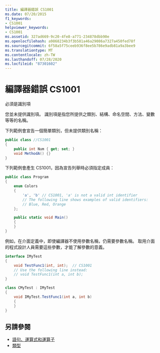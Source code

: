 ```yaml
---
title: 編譯器錯誤 CS1001
ms.date: 07/20/2015
f1_keywords:
- CS1001
helpviewer_keywords:
- CS1001
ms.assetid: 327ad669-9c20-4fe8-a771-234878dbb90e
ms.openlocfilehash: a9868234b3f3b581a46a29086a7327a450fed78f
ms.sourcegitcommit: 6f58a5f75ceeb936f8ee5b786e9adb81a9a3bee9
ms.translationtype: MT
ms.contentlocale: zh-TW
ms.lasthandoff: 07/28/2020
ms.locfileid: "87301602"
---
```

# <a name="compiler-error-cs1001"></a>編譯器錯誤 CS1001

必須是識別項

您並未提供識別項。 識別項是指您所提供之類別、結構、命名空間、方法、變數等等的名稱。

下列範例會宣告一個簡單類別，但未提供類別名稱：

```csharp
public class //CS1001
{
    public int Num { get; set; }
    void MethodA() {}
}
```

下列範例會產生 CS1001，因為宣告列舉時必須指定成員：

```csharp
public class Program
{
    enum Colors
    {
        'a', 'b' // CS1001, 'a' is not a valid int identifier
        // The following line shows examples of valid identifiers:
        // Blue, Red, Orange
    };

    public static void Main()
    {
    }
}
```

例如，在介面定義中，即使編譯器不使用參數名稱，仍需要參數名稱。 取用介面的程式設計人員需要這些參數，才能了解參數的意義。

```csharp
interface IMyTest
{
    void TestFunc1(int, int);  // CS1001
    // Use the following line instead:
    // void TestFunc1(int a, int b);
}

class CMyTest : IMyTest
{
    void IMyTest.TestFunc1(int a, int b)
    {
    }
}
```

## <a name="see-also"></a>另請參閱

- [語句、運算式和運算子](../../programming-guide/statements-expressions-operators/index.md)
- [類型](../../programming-guide/types/index.md)

